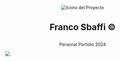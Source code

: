 <div align="center">
  
![Icono del Proyecto](https://github.com/FrancoSbaffi/Portfolio/assets/99909205/b52b3cd3-d196-4c91-9f8c-2081a7e51d38)

</div>

<h1 align="center" style="margin-bottom: 0;">
  Franco Sbaffi &copy;
</h1>
<br>
<p align="center">
  Personal Porfolio 2024
</p>


<img src="![image](https://github.com/FrancoSbaffi/Portfolio/assets/99909205/805e942b-70e5-4d21-b4f1-93392bdf4b36)">
